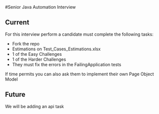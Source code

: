 #Senior Java Automation Interview

## Current

For this interview perform a candidate must complete the following tasks:

* Fork the repo 
* Estimations on Test_Cases_Estimations.xlsx
* 1 of the Easy Challenges
* 1 of the Harder Challenges
* They must fix the errors in the FailingApplication tests

If time permits you can also ask them to implement their own Page Object Model

## Future
We will be adding an api task
